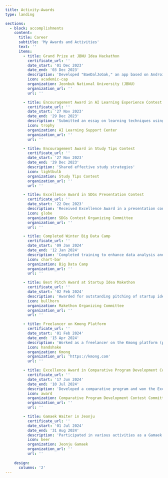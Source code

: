 ```yaml
---
title: Activity-Awards
type: landing

sections:
  - block: accomplishments
    content:
      title: Career
      subtitle: 'My Awards and Activities'
      text: ''
      items:
        - title: Grand Prize at JBNU Idea Hackathon
          certificate_url: ''
          date_start: '01 Dec 2023'
          date_end: '03 Dec 2023'
          description: 'Developed "BaeDalJoGak," an app based on Android Studio'
          icon: academic-cap
          organization: Jeonbuk National University (JBNU)
          organization_url: ''
          url: ''

        - title: Encouragement Award in AI Learning Experience Contest
          certificate_url: ''
          date_start: '27 Nov 2023'
          date_end: '29 Dec 2023'
          description: 'Submitted an essay on learning techniques using AI technology'
          icon: trophy
          organization: AI Learning Support Center
          organization_url: ''
          url: ''

        - title: Encouragement Award in Study Tips Contest
          certificate_url: ''
          date_start: '27 Nov 2023'
          date_end: '29 Dec 2023'
          description: 'Shared effective study strategies'
          icon: lightbulb
          organization: Study Tips Contest
          organization_url: ''
          url: ''

        - title: Excellence Award in SDGs Presentation Contest
          certificate_url: ''
          date_start: '22 Dec 2023'
          description: 'Received Excellence Award in a presentation contest on Sustainable Development Goals (SDGs)'
          icon: globe
          organization: SDGs Contest Organizing Committee
          organization_url: ''
          url: ''

        - title: Completed Winter Big Data Camp
          certificate_url: ''
          date_start: '09 Jan 2024'
          date_end: '12 Jan 2024'
          description: 'Completed training to enhance data analysis and utilization skills'
          icon: chart-bar
          organization: Big Data Camp
          organization_url: ''
          url: ''

        - title: Best Pitch Award at Startup Idea Makethon
          certificate_url: ''
          date_start: '02 Feb 2024'
          description: 'Awarded for outstanding pitching of startup ideas'
          icon: bullhorn
          organization: Makethon Organizing Committee
          organization_url: ''
          url: ''

        - title: Freelancer on Kmong Platform
          certificate_url: ''
          date_start: '01 Feb 2024'
          date_end: '15 Apr 2024'
          description: 'Worked as a freelancer on the Kmong platform (paused due to academic priorities)'
          icon: handshake
          organization: Kmong
          organization_url: 'https://kmong.com'
          url: ''

        - title: Excellence Award in Comparative Program Development Contest
          certificate_url: ''
          date_start: '17 Jun 2024'
          date_end: '10 Jul 2024'
          description: 'Developed a comparative program and won the Excellence Award'
          icon: award
          organization: Comparative Program Development Contest Committee
          organization_url: ''
          url: ''

        - title: Gamaek Waiter in Jeonju
          certificate_url: ''
          date_start: '01 Jul 2024'
          date_end: '31 Aug 2024'
          description: 'Participated in various activities as a Gamaek waiter in Jeonju'
          icon: beer
          organization: Jeonju Gamaek
          organization_url: ''
          url: ''
      
    design:
      columns: '2'
---
```

